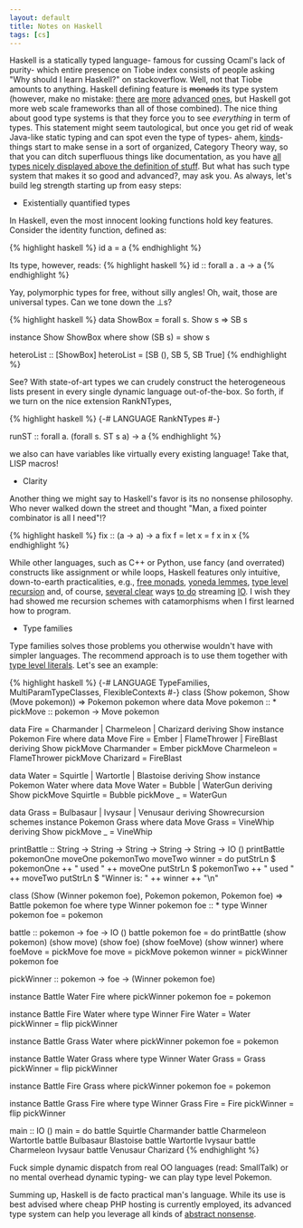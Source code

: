 ```yaml
---
layout: default
title: Notes on Haskell
tags: [cs]
---
```


Haskell is a statically typed language- famous for cussing Ocaml's lack of purity- which entire presence on Tiobe index consists of people asking "Why should I learn Haskell?" on stackoverflow. Well, not that Tiobe amounts to anything. Haskell defining feature is ~~monads~~ its type system (however, make no mistake: [there](http://wiki.portal.chalmers.se/agda/pmwiki.php) [are](http://www.idris-lang.org/) [more](https://coq.inria.fr/) [advanced](http://clean.cs.ru.nl/Clean) [ones](http://shenlanguage.org/), but Haskell got more web scale frameworks than all of those combined). The nice thing about good type systems is that they force you to see _everything_ in term of types. This statement might seem tautological, but once you get rid of weak Java-like static typing and can spot even the type of types- ahem, [kinds](https://wiki.haskell.org/Kind)- things start to make sense in a sort of organized, Category Theory way, so that you can ditch superfluous things like documentation, as you have [all types nicely displayed above the definition of stuff](https://www.haskell.org/haddock/). But what has such type system that makes it so good and advanced?, may ask you. As always, let's build leg strength starting up from easy steps:

* Existentially quantified types

In Haskell, even the most innocent looking functions hold key features. Consider the identity function, defined as:

{% highlight haskell %}
id a = a
{% endhighlight %}

Its type, however, reads:
{% highlight haskell %}
id :: forall a . a -> a
{% endhighlight %}

Yay, polymorphic types for free, without silly angles! Oh, wait, those are universal types. Can we tone down the ⊥s?

{% highlight haskell %}
data ShowBox = forall s. Show s => SB s

instance Show ShowBox where
 show (SB s) = show s   

heteroList :: [ShowBox]
heteroList = [SB (), SB 5, SB True]
{% endhighlight %}

See? With state-of-art types we can crudely construct the heterogeneous lists present in every single dynamic language out-of-the-box. So forth, if we turn on the nice extension RankNTypes,

{% highlight haskell %}
{-# LANGUAGE RankNTypes #-}

runST :: forall a. (forall s. ST s a) -> a
{% endhighlight %}

we also can have variables like virtually every existing language! Take that, LISP macros!

* Clarity

Another thing we might say to Haskell's favor is its no nonsense philosophy. Who never walked down the street and thought "Man, a fixed pointer combinator is all I need"!?

{% highlight haskell %}
 fix :: (a -> a) -> a
 fix f = let x = f x in x
{% endhighlight %}

While other languages, such as C++ or Python, use fancy (and overrated) constructs like assignment or while loops, Haskell features only intuitive, down-to-earth practicalities, e.g., [free monads](https://hackage.haskell.org/package/free), [yoneda lemmes](https://hackage.haskell.org/package/category-extras-0.52.1/docs/Control-Functor-Yoneda.html), [type level recursion](https://www.schoolofhaskell.com/user/mutjida/typed-tagless-final-linear-lambda-calculus/6-recursive-types) and, of course, [several clear](https://hackage.haskell.org/package/pipes) ways [to do](https://hackage.haskell.org/package/conduit) streaming [IO](https://hackage.haskell.org/package/io-streams). I wish they had showed me recursion schemes with catamorphisms when I first learned how to program.

* Type families

Type families solves those problems you otherwise wouldn't have with simpler languages. The recommend approach is to use them together with [type level literals](https://hackage.haskell.org/package/base-4.9.0.0/docs/GHC-TypeLits.html). Let's see an example:

{% highlight haskell %}
{-# LANGUAGE TypeFamilies, MultiParamTypeClasses, FlexibleContexts #-}
class (Show pokemon, Show (Move pokemon)) => Pokemon pokemon where
  data Move pokemon :: *
  pickMove :: pokemon -> Move pokemon

data Fire = Charmander | Charmeleon | Charizard deriving Show
instance Pokemon Fire where
  data Move Fire = Ember | FlameThrower | FireBlast deriving Show
  pickMove Charmander = Ember
  pickMove Charmeleon = FlameThrower
  pickMove Charizard = FireBlast

data Water = Squirtle | Wartortle | Blastoise deriving Show
instance Pokemon Water where
  data Move Water = Bubble | WaterGun deriving Show
  pickMove Squirtle = Bubble
  pickMove _ = WaterGun

data Grass = Bulbasaur | Ivysaur | Venusaur deriving Showrecursion schemes
instance Pokemon Grass where
  data Move Grass = VineWhip deriving Show
  pickMove _ = VineWhip

printBattle :: String -> String -> String -> String -> String -> IO ()
printBattle pokemonOne moveOne pokemonTwo moveTwo winner = do
  putStrLn $ pokemonOne ++ " used " ++ moveOne
  putStrLn $ pokemonTwo ++ " used " ++ moveTwo
  putStrLn $ "Winner is: " ++ winner ++ "\n"

class (Show (Winner pokemon foe), Pokemon pokemon, Pokemon foe) => Battle pokemon foe where
  type Winner pokemon foe :: *
  type Winner pokemon foe = pokemon

  battle :: pokemon -> foe -> IO ()
  battle pokemon foe = do
    printBattle (show pokemon) (show move) (show foe) (show foeMove) (show winner)
   where
    foeMove = pickMove foe
    move = pickMove pokemon
    winner = pickWinner pokemon foe

  pickWinner :: pokemon -> foe -> (Winner pokemon foe)

instance Battle Water Fire where
  pickWinner pokemon foe = pokemon

instance Battle Fire Water where
  type Winner Fire Water = Water
  pickWinner = flip pickWinner

instance Battle Grass Water where
  pickWinner pokemon foe = pokemon

instance Battle Water Grass where
  type Winner Water Grass = Grass
  pickWinner = flip pickWinner

instance Battle Fire Grass where
  pickWinner pokemon foe = pokemon

instance Battle Grass Fire where
  type Winner Grass Fire = Fire
  pickWinner = flip pickWinner

main :: IO ()
main = do
  battle Squirtle Charmander
  battle Charmeleon Wartortle
  battle Bulbasaur Blastoise
  battle Wartortle Ivysaur
  battle Charmeleon Ivysaur
  battle Venusaur Charizard
{% endhighlight %}

Fuck simple dynamic dispatch from real OO languages (read: SmallTalk) or no mental overhead dynamic typing- we can play type level Pokemon.

Summing up, Haskell is de facto practical man's language. While its use is best advised where cheap PHP hosting is currently employed, its advanced type system can help you leverage all kinds of [abstract nonsense](https://en.wikipedia.org/wiki/Category_theory).
